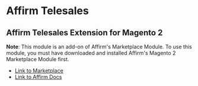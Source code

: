 # Affirm Telesales
Affirm Telesales Extension for Magento 2
-------

**Note**: This module is an add-on of Affirm's Marketplace Module. To use this module, you must have downloaded and installed Affirm's Magento 2 Marketplace Module first.

- [Link to Marketplace](https://marketplace.magento.com/affirm-magento2.html)
- [Link to Affirm Docs](https://docs.affirm.com/affirm-developers/docs/magento-2-telesales-integration)
